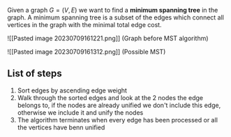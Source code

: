 Given a graph $G = (V,E)$ we want to find a **minimum spanning tree** in the graph. A minimum spanning tree is a subset of the edges which connect all vertices in the graph with the minimal total edge cost.

![[Pasted image 20230709161221.png]]
(Graph before MST algorithm)

![[Pasted image 20230709161312.png]]
(Possible MST)

## List of steps

1) Sort edges by ascending edge weight
2) Walk through the sorted edges and look at the 2 nodes the edge belongs to, if the nodes are already unified we don't include this edge, otherwise we include it and unify the nodes
3) The algorithm terminates when every edge has been processed or all the vertices have benn unified


